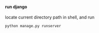 
#### run django ####
locate current directory path in shell, and run

```python manage.py runserver``` 
